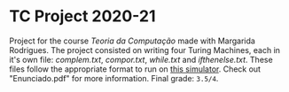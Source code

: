 # TC Project 2020-21
Project for the course *Teoria da Computação* made with Margarida Rodrigues.
The project consisted on writing four Turing Machines, each in it's own file: *complem.txt*, *compor.txt*, *while.txt* and *ifthenelse.txt*. These files follow the appropriate format to run on [this simulator](kiriloman/Multitape-Non-Deterministic-Turing-Machine).
Check out "Enunciado.pdf" for more information.
Final grade: `3.5/4`.
